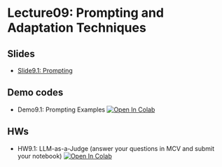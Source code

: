 
# Lecture09: Prompting and Adaptation Techniques 

## Slides

* [Slide9.1: Prompting](Lecture9.1_Prompting.pdf)

## Demo codes

* Demo9.1: Prompting Examples  [![Open In Colab](https://raw.githubusercontent.com/ekapolc/NLP_2025/main/codes/colab-badge.svg)](https://colab.research.google.com/github/ekapolc/NLP_2025/blob/main/codes/L09_Prompting_and_Adaptation/Demo9_1_Prompting.ipynb)

## HWs

* HW9.1: LLM-as-a-Judge (answer your questions in MCV and submit your notebook)  [![Open In Colab](https://raw.githubusercontent.com/ekapolc/NLP_2025/main/codes/colab-badge.svg)](https://colab.research.google.com/github/ekapolc/NLP_2025/blob/main/codes/L09_Prompting_and_Adaptation/Lab9_1_Prompting_toStudent.ipynb)
